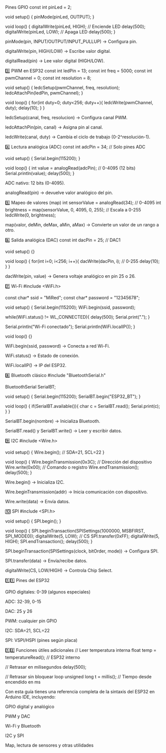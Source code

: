 Pines GPIO
const int pinLed = 2;

void setup() {
  pinMode(pinLed, OUTPUT);
}

void loop() {
  digitalWrite(pinLed, HIGH); // Enciende LED
  delay(500);
  digitalWrite(pinLed, LOW);  // Apaga LED
  delay(500);
}


pinMode(pin, INPUT/OUTPUT/INPUT_PULLUP) → Configura pin.

digitalWrite(pin, HIGH/LOW) → Escribe valor digital.

digitalRead(pin) → Lee valor digital (HIGH/LOW).

3️⃣ PWM en ESP32
const int ledPin = 13;
const int freq = 5000;
const int pwmChannel = 0;
const int resolution = 8;

void setup() {
  ledcSetup(pwmChannel, freq, resolution);
  ledcAttachPin(ledPin, pwmChannel);
}

void loop() {
  for(int duty=0; duty<256; duty++){
    ledcWrite(pwmChannel, duty);
    delay(10);
  }
}


ledcSetup(canal, freq, resolucion) → Configura canal PWM.

ledcAttachPin(pin, canal) → Asigna pin al canal.

ledcWrite(canal, duty) → Cambia el ciclo de trabajo (0-2^resolución-1).

4️⃣ Lectura analógica (ADC)
const int adcPin = 34; // Solo pines ADC

void setup() {
  Serial.begin(115200);
}

void loop() {
  int value = analogRead(adcPin); // 0-4095 (12 bits)
  Serial.println(value);
  delay(500);
}


ADC nativo: 12 bits (0-4095).

analogRead(pin) → devuelve valor analógico del pin.

5️⃣ Mapeo de valores (map)
int sensorValue = analogRead(34); // 0-4095
int brightness = map(sensorValue, 0, 4095, 0, 255); // Escala a 0-255
ledcWrite(0, brightness);


map(valor, deMin, deMax, aMin, aMax) → Convierte un valor de un rango a otro.

6️⃣ Salida analógica (DAC)
const int dacPin = 25; // DAC1

void setup() {}

void loop() {
  for(int i=0; i<256; i++){
    dacWrite(dacPin, i); // 0-255
    delay(10);
  }
}


dacWrite(pin, value) → Genera voltaje analógico en pin 25 o 26.

7️⃣ Wi-Fi
#include <WiFi.h>

const char* ssid = "MiRed";
const char* password = "12345678";

void setup() {
  Serial.begin(115200);
  WiFi.begin(ssid, password);

  while(WiFi.status() != WL_CONNECTED){
    delay(500);
    Serial.print(".");
  }

  Serial.println("Wi-Fi conectado");
  Serial.println(WiFi.localIP());
}

void loop() {}


WiFi.begin(ssid, password) → Conecta a red Wi-Fi.

WiFi.status() → Estado de conexión.

WiFi.localIP() → IP del ESP32.

8️⃣ Bluetooth clásico
#include "BluetoothSerial.h"

BluetoothSerial SerialBT;

void setup() {
  Serial.begin(115200);
  SerialBT.begin("ESP32_BT");
}

void loop() {
  if(SerialBT.available()){
    char c = SerialBT.read();
    Serial.print(c);
  }
}


SerialBT.begin(nombre) → Inicializa Bluetooth.

SerialBT.read() y SerialBT.write() → Leer y escribir datos.

9️⃣ I2C
#include <Wire.h>

void setup() {
  Wire.begin(); // SDA=21, SCL=22
}

void loop() {
  Wire.beginTransmission(0x3C); // Dirección del dispositivo
  Wire.write(0x00);             // Comando o registro
  Wire.endTransmission();
  delay(500);
}


Wire.begin() → Inicializa I2C.

Wire.beginTransmission(addr) → Inicia comunicación con dispositivo.

Wire.write(data) → Envía datos.

🔟 SPI
#include <SPI.h>

void setup() {
  SPI.begin();
}

void loop() {
  SPI.beginTransaction(SPISettings(1000000, MSBFIRST, SPI_MODE0));
  digitalWrite(5, LOW); // CS
  SPI.transfer(0xFF);
  digitalWrite(5, HIGH);
  SPI.endTransaction();
  delay(500);
}


SPI.beginTransaction(SPISettings(clock, bitOrder, mode)) → Configura SPI.

SPI.transfer(data) → Envía/recibe datos.

digitalWrite(CS, LOW/HIGH) → Controla Chip Select.

1️⃣1️⃣ Pines del ESP32

GPIO digitales: 0-39 (algunos especiales)

ADC: 32-39, 0-15

DAC: 25 y 26

PWM: cualquier pin GPIO

I2C: SDA=21, SCL=22

SPI: VSPI/HSPI (pines según placa)

1️⃣2️⃣ Funciones útiles adicionales
// Leer temperatura interna
float temp = temperatureRead(); // ESP32 interno

// Retrasar en milisegundos
delay(500);

// Retrasar sin bloquear loop
unsigned long t = millis(); // Tiempo desde encendido en ms


Con esta guía tienes una referencia completa de la sintaxis del ESP32 en Arduino IDE, incluyendo:

GPIO digital y analógico

PWM y DAC

Wi-Fi y Bluetooth

I2C y SPI

Map, lectura de sensores y otras utilidades